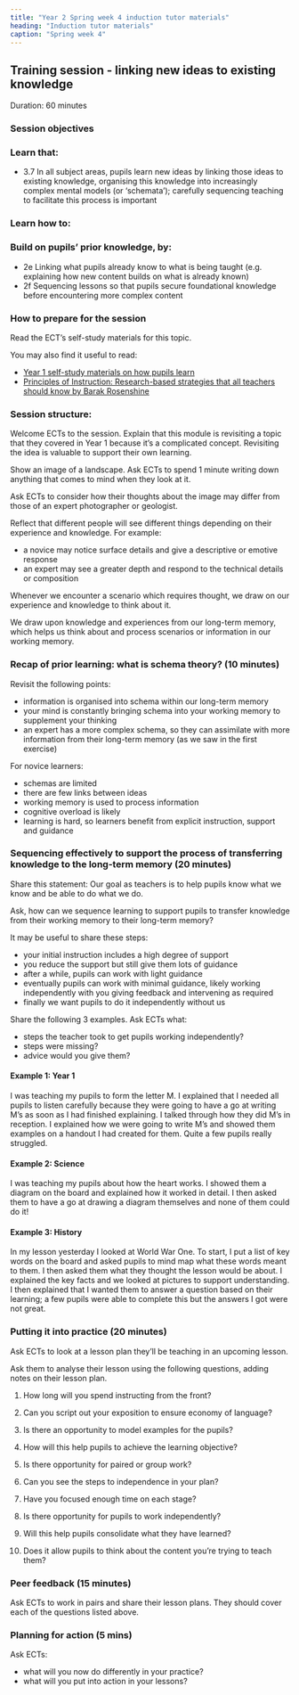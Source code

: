 ```yaml
---
title: "Year 2 Spring week 4 induction tutor materials"
heading: "Induction tutor materials"
caption: "Spring week 4"
---
```


## Training session - linking new ideas to existing knowledge

Duration: 60 minutes

### Session objectives

### Learn that:

- 3.7 In all subject areas, pupils learn new ideas by linking those ideas to existing knowledge, organising this knowledge into increasingly complex mental models (or ‘schemata’); carefully sequencing teaching to facilitate this process is important

### Learn how to:

### Build on pupils’ prior knowledge, by:

- 2e Linking what pupils already know to what is being taught (e.g. explaining how new content builds on what is already known)
- 2f Sequencing lessons so that pupils secure foundational knowledge before encountering more complex content

### How to prepare for the session

Read the ECT’s self-study materials for this topic.

You may also find it useful to read:

- [Year 1 self-study materials on how pupils learn](https://support-for-early-career-teachers.education.gov.uk/education-development-trust/year-1-how-pupils-learn/) 
- [Principles of Instruction: Research-based strategies that all teachers should know by Barak Rosenshine](https://www.aft.org/sites/default/files/Rosenshine.pdf)

### Session structure:

Welcome ECTs to the session. 
Explain that this module is revisiting a topic that they covered in Year 1 because it’s a complicated concept. Revisiting the idea is valuable to support their own learning.

Show an image of a landscape. Ask ECTs to spend 1 minute writing down anything that comes to mind when they look at it.

Ask ECTs to consider how their thoughts about the image may differ from those of an expert photographer or geologist.

Reflect that different people will see different things depending on their experience and knowledge. For example:

- a novice may notice surface details and give a descriptive or emotive response
- an expert may see a greater depth and respond to the technical details or composition

Whenever we encounter a scenario which requires thought, we draw on our experience and knowledge to think about it.

We draw upon knowledge and experiences from our long-term memory, which helps us think about and process scenarios or information in our working memory.

### Recap of prior learning: what is schema theory? (10 minutes)

Revisit the following points:

- information is organised into schema within our long-term memory
- your mind is constantly bringing schema into your working memory to supplement your thinking
- an expert has a more complex schema, so they can assimilate with more information from their long-term memory (as we saw in the first exercise)

For novice learners:

- schemas are limited
- there are few links between ideas
- working memory is used to process information
- cognitive overload is likely
- learning is hard, so learners benefit from explicit instruction, support and guidance

### Sequencing effectively to support the process of transferring knowledge to the long-term memory (20 minutes)

Share this statement: Our goal as teachers is to help pupils know what we know and be able to do what we do.

Ask, how can we sequence learning to support pupils to transfer knowledge from their working memory to their long-term memory?

It may be useful to share these steps:

- your initial instruction includes a high degree of support
- you reduce the support but still give them lots of guidance
- after a while, pupils can work with light guidance
- eventually pupils can work with minimal guidance, likely working independently with you giving feedback and intervening as required
- finally we want pupils to do it independently without us 

Share the following 3 examples. Ask ECTs what:

- steps the teacher took to get pupils working independently?
- steps were missing? 
- advice would you give them?

#### Example 1: Year 1

I was teaching my pupils to form the letter M. I explained that I needed all pupils to listen carefully because they were going to have a go at writing M’s as soon as I had finished explaining. I talked through how they did M’s in reception. I explained how we were going to write M’s and showed them examples on a handout I had created for them. Quite a few pupils really struggled.

#### Example 2: Science

I was teaching my pupils about how the heart works. I showed them a diagram on the board and explained how it worked in detail. I then asked them to have a go at drawing a diagram themselves and none of them could do it!

#### Example 3: History

In my lesson yesterday I looked at World War One. To start, I put a list of key words on the board and asked pupils to mind map what these words meant to them. I then asked them what they thought the lesson would be about. I explained the key facts and we looked at pictures to support understanding. I then explained that I wanted them to answer a question based on their learning; a few pupils were able to complete this but the answers I got were not great.

### Putting it into practice (20 minutes)

Ask ECTs to look at a lesson plan they’ll be teaching in an upcoming lesson. 

Ask them to analyse their lesson using the following questions, adding notes on their lesson plan.

1. How long will you spend instructing from the front?

2. Can you script out your exposition to ensure economy of language?

3. Is there an opportunity to model examples for the pupils?

4. How will this help pupils to achieve the learning objective?

5. Is there opportunity for paired or group work?

6. Can you see the steps to independence in your plan?

7. Have you focused enough time on each stage?

8. Is there opportunity for pupils to work independently?

9. Will this help pupils consolidate what they have learned?

10. Does it allow pupils to think about the content you’re trying to teach them?

### Peer feedback (15 minutes)

Ask ECTs to work in pairs and share their lesson plans. They should cover each of the questions listed above.

### Planning for action (5 mins)

Ask ECTs:

- what will you now do differently in your practice?
- what will you put into action in your lessons?